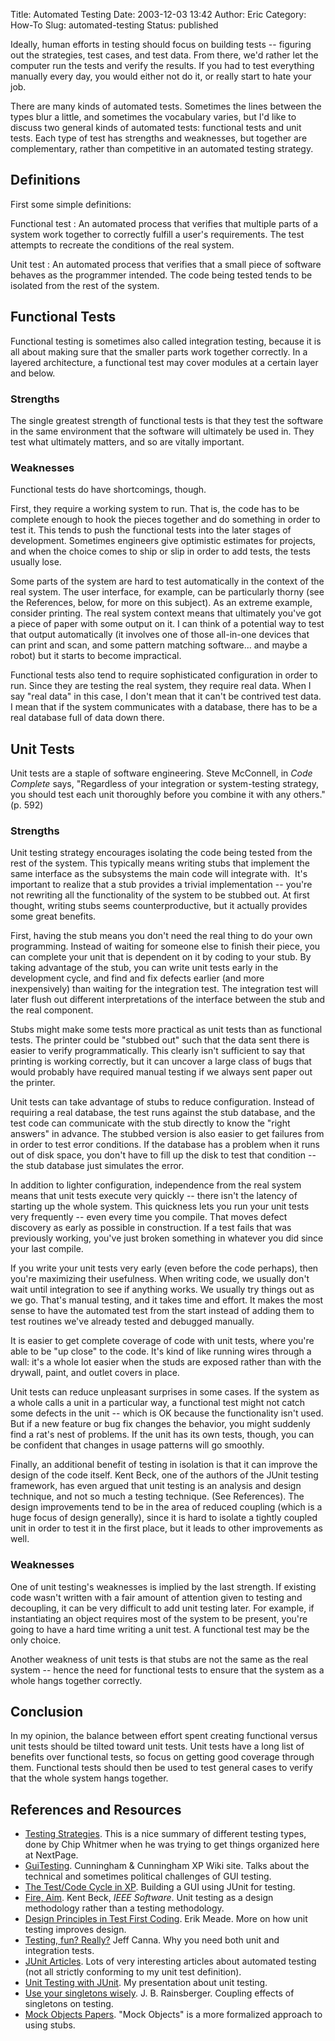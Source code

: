 Title: Automated Testing
Date: 2003-12-03 13:42
Author: Eric
Category: How-To
Slug: automated-testing
Status: published

Ideally, human efforts in testing should focus on building tests --
figuring out the strategies, test cases, and test data. From there, we'd
rather let the computer run the tests and verify the results. If you had
to test everything manually every day, you would either not do it, or
really start to hate your job.

There are many kinds of automated tests. Sometimes the lines between the
types blur a little, and sometimes the vocabulary varies, but I'd like
to discuss two general kinds of automated tests: functional tests and
unit tests. Each type of test has strengths and weaknesses, but together
are complementary, rather than competitive in an automated testing
strategy.

Definitions
-----------

First some simple definitions:

Functional test
:   An automated process that verifies that multiple parts of a system
    work together to correctly fulfill a user's requirements. The test
    attempts to recreate the conditions of the real system.

Unit test
:   An automated process that verifies that a small piece of software
    behaves as the programmer intended. The code being tested tends to
    be isolated from the rest of the system.

Functional Tests
----------------

Functional testing is sometimes also called integration testing, because
it is all about making sure that the smaller parts work together
correctly. In a layered architecture, a functional test may cover
modules at a certain layer and below.

### Strengths

The single greatest strength of functional tests is that they test the
software in the same environment that the software will ultimately be
used in. They test what ultimately matters, and so are vitally
important.

### Weaknesses

Functional tests do have shortcomings, though.

First, they require a working system to run. That is, the code has to be
complete enough to hook the pieces together and do something in order to
test it. This tends to push the functional tests into the later stages
of development. Sometimes engineers give optimistic estimates for
projects, and when the choice comes to ship or slip in order to add
tests, the tests usually lose.

Some parts of the system are hard to test automatically in the context
of the real system. The user interface, for example, can be particularly
thorny (see the References, below, for more on this subject). As an
extreme example, consider printing. The real system context means that
ultimately you've got a piece of paper with some output on it. I can
think of a potential way to test that output automatically (it involves
one of those all-in-one devices that can print and scan, and some
pattern matching software... and maybe a robot) but it starts to become
impractical.

Functional tests also tend to require sophisticated configuration in
order to run. Since they are testing the real system, they require real
data. When I say "real data" in this case, I don't mean that it can't be
contrived test data. I mean that if the system communicates with a
database, there has to be a real database full of data down there.

Unit Tests
----------

Unit tests are a staple of software engineering. Steve McConnell, in
*Code Complete* says, "Regardless of your integration or system-testing
strategy, you should test each unit thoroughly before you combine it
with any others." (p. 592)

### Strengths

Unit testing strategy encourages isolating the code being tested from
the rest of the system. This typically means writing stubs that
implement the same interface as the subsystems the main code will
integrate with.  It's important to realize that a stub provides a
trivial implementation -- you're not rewriting all the functionality of
the system to be stubbed out. At first thought, writing stubs seems
counterproductive, but it actually provides some great benefits.

First, having the stub means you don't need the real thing to do your
own programming. Instead of waiting for someone else to finish their
piece, you can complete your unit that is dependent on it by coding to
your stub. By taking advantage of the stub, you can write unit tests
early in the development cycle, and find and fix defects earlier (and
more inexpensively) than waiting for the integration test. The
integration test will later flush out different interpretations of the
interface between the stub and the real component.

Stubs might make some tests more practical as unit tests than as
functional tests. The printer could be "stubbed out" such that the data
sent there is easier to verify programmatically. This clearly isn't
sufficient to say that printing is working correctly, but it can uncover
a large class of bugs that would probably have required manual testing
if we always sent paper out the printer.

Unit tests can take advantage of stubs to reduce configuration. Instead
of requiring a real database, the test runs against the stub database,
and the test code can communicate with the stub directly to know the
"right answers" in advance. The stubbed version is also easier to get
failures from in order to test error conditions. If the database has a
problem when it runs out of disk space, you don't have to fill up the
disk to test that condition -- the stub database just simulates the
error.

In addition to lighter configuration, independence from the real system
means that unit tests execute very quickly -- there isn't the latency of
starting up the whole system. This quickness lets you run your unit
tests very frequently -- even every time you compile. That moves defect
discovery as early as possible in construction. If a test fails that was
previously working, you've just broken something in whatever you did
since your last compile.

If you write your unit tests very early (even before the code perhaps),
then you're maximizing their usefulness. When writing code, we usually
don't wait until integration to see if anything works. We usually try
things out as we go. That's manual testing, and it takes time and
effort. It makes the most sense to have the automated test from the
start instead of adding them to test routines we've already tested and
debugged manually.

It is easier to get complete coverage of code with unit tests, where
you're able to be "up close" to the code. It's kind of like running
wires through a wall: it's a whole lot easier when the studs are exposed
rather than with the drywall, paint, and outlet covers in place.

Unit tests can reduce unpleasant surprises in some cases. If the system
as a whole calls a unit in a particular way, a functional test might not
catch some defects in the unit -- which is OK because the functionality
isn't used. But if a new feature or bug fix changes the behavior, you
might suddenly find a rat's nest of problems. If the unit has its own
tests, though, you can be confident that changes in usage patterns will
go smoothly.

Finally, an additional benefit of testing in isolation is that it can
improve the design of the code itself. Kent Beck, one of the authors of
the JUnit testing framework, has even argued that unit testing is an
analysis and design technique, and not so much a testing technique. (See
References). The design improvements tend to be in the area of reduced
coupling (which is a huge focus of design generally), since it is hard
to isolate a tightly coupled unit in order to test it in the first
place, but it leads to other improvements as well.

### Weaknesses

One of unit testing's weaknesses is implied by the last strength. If
existing code wasn't written with a fair amount of attention given to
testing and decoupling, it can be very difficult to add unit testing
later. For example, if instantiating an object requires most of the
system to be present, you're going to have a hard time writing a unit
test. A functional test may be the only choice.

Another weakness of unit tests is that stubs are not the same as the
real system -- hence the need for functional tests to ensure that the
system as a whole hangs together correctly.

Conclusion
----------

In my opinion, the balance between effort spent creating functional
versus unit tests should be tilted toward unit tests. Unit tests have a
long list of benefits over functional tests, so focus on getting good
coverage through them. Functional tests should then be used to test
general cases to verify that the whole system hangs together.

References and Resources
------------------------

-   [Testing
    Strategies](http://esmithy.net/wp-admin/not-by-me/TestingStrategies.doc).
    This is a nice summary of different testing types, done by Chip
    Whitmer when he was trying to get things organized here at NextPage.
-   [GuiTesting](http://c2.com/cgi/wiki?GuiTesting). Cunningham &
    Cunningham XP Wiki site. Talks about the technical and sometimes
    political challenges of GUI testing.
-   [The Test/Code Cycle in XP](http://www.xp123.com/xplor/xp0002/).
    Building a GUI using JUnit for testing.
-   [Fire,
    Aim](http://computer.org/software/homepage/2001/05Design/index.htm).
    Kent Beck, *IEEE Software*. Unit testing as a design methodology
    rather than a testing methodology.
-   [Design Principles in Test First
    Coding](http://hammersmith/articles/not-by-me/TestFirstDesign.pdf).
    Erik Meade. More on how unit testing improves design.
-   [Testing, fun?
    Really?](http://www-106.ibm.com/developerworks/library/j-test.html)
    Jeff Canna. Why you need both unit and integration tests.
-   [JUnit Articles](http://www.junit.org/news/article/index.htm). Lots
    of very interesting articles about automated testing (not all
    strictly conforming to my unit test definition).
-   [Unit Testing with
    JUnit](http://esmithy.net/wp-admin/unit-testing/index.htm). My
    presentation about unit testing.
-   [Use your singletons
    wisely](http://www-106.ibm.com/developerworks/webservices/library/co-single.html). J.
    B. Rainsberger. Coupling effects of singletons on testing.
-   [Mock Objects
    Papers](http://www.mockobjects.com/wiki/MocksObjectsPaper). "Mock
    Objects" is a more formalized approach to using stubs.

